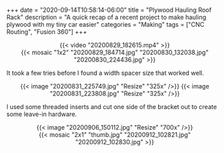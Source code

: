 +++
date = "2020-09-14T10:58:14-06:00"
title = "Plywood Hauling Roof Rack"
description = "A quick recap of a recent project to make hauling plywood with my tiny car easier"
categories = "Making"
tags = ["CNC Routing", "Fusion 360"]
+++

<center>{{< video "20200829_182615.mp4" >}}</center>

<center>
  {{< mosaic "1x2" "20200829_184714.jpg" "20200830_132038.jpg" "20200830_224436.jpg" >}}
</center>

It took a few tries before I found a width spacer size that worked well.

<center>
  {{< image "20200831_225749.jpg" "Resize" "325x" />}}
  {{< image "20200831_223808.jpg" "Resize" "325x" />}}
</center>

I used some threaded inserts and cut one side of the bracket out to create some leave-in hardware.

<center>
  {{< image "20200906_150112.jpg" "Resize" "700x" />}}
</center>

<center>
  {{< mosaic "2x1" "thumb.jpg" "20200912_102821.jpg" "20200912_102830.jpg" >}}
</center>
